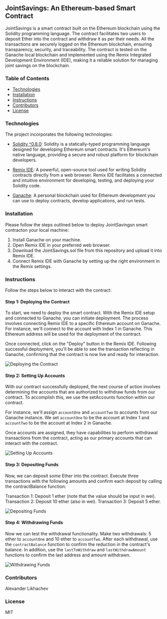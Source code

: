## JointSavings: An Ethereum-based Smart Contract

JointSavings is a smart contract built on the Ethereum blockchain using the Solidity programming language. The contract facilitates two users to deposit Ether into the contract and withdraw it as per their needs. All the transactions are securely logged on the Ethereum blockchain, ensuring transparency, security, and traceability. The contract is tested on the Ganache local blockchain and implemented using the Remix Integrated Development Environment (IDE), making it a reliable solution for managing joint savings on the blockchain.


### Table of Contents
- [Technologies](#technologies)
- [Installation](#installation)
- [Instructions](#instructions)
- [Contributors](#contributors)
- [License](#license)

### Technologies

The project incorporates the following technologies:

* [Solidity ^0.8.0](https://soliditylang.org/): Solidity is a statically-typed programming language designed for developing Ethereum smart contracts. It's Ethereum's native language, providing a secure and robust platform for blockchain developers.

* [Remix IDE](https://remix-project.org/): A powerful, open-source tool used for writing Solidity contracts directly from a web browser. Remix IDE facilitates a connected and intuitive environment for developing, testing, and deploying your Solidity code.

* [Ganache](https://trufflesuite.com/ganache/): A personal blockchain used for Ethereum development you can use to deploy contracts, develop applications, and run tests.

### Installation

Please follow the steps outlined below to deploy JointSavingsn smart contracton your local machine:

1. Install Ganache on your machine.
2. Open Remix IDE in your preferred web browser.
3. Download the JointSavings.sol file from this repository and upload it into Remix IDE.
4. Connect Remix IDE with Ganache by setting up the right environment in the Remix settings.

### Instructions

Follow the steps below to interact with the contract:

#### Step 1: Deploying the Contract

To start, we need to deploy the smart contract. With the Remix IDE setup and connected to Ganache, you can initiate deployment. The process involves connecting Remix IDE to a specific Ethereum account on Ganache. For instance, we'll connect to the account with Index 1 in Ganache. This Ethereum address will be used for the deployment of the contract.

Once connected, click on the "Deploy" button in the Remix IDE. Following successful deployment, you'll be able to see the transaction reflecting in Ganache, confirming that the contract is now live and ready for interaction.

![Deploying the Contract](Execution_Results/deploying_contract.gif)

#### Step 2: Setting Up Accounts

With our contract successfully deployed, the next course of action involves determining the accounts that are authorized to withdraw funds from our contract. To accomplish this, we use the setAccounts function within our contract.

For instance, we'll assign `accountOne` and `accountTwo` to accounts from our Ganache instance. We set `accountOne` to be the account at Index 1 and `accountTwo` to be the account at Index 2 in Ganache.

Once accounts are assigned, they have capabilities to perform withdrawal transactions from the contract, acting as our primary accounts that can interact with the contract.

![Setting Up Accounts](Execution_Results/setting_accounts.gif)

#### Step 3: Depositing Funds

Now, we can deposit some Ether into the contract. Execute three transactions with the following amounts and confirm each deposit by calling the contractBalance function:

Transaction 1: Deposit 1 ether (note that the value should be input in wei).
Transaction 2: Deposit 10 ether (also in wei).
Transaction 3: Deposit 5 ether.

![Depositing Funds](Execution_Results/depositing_funds.gif)

#### Step 4: Withdrawing Funds

Now we can test the withdrawal functionality. Make two withdrawals: 5 ether to `accountOne` and 10 ether to `accountTwo`. After each withdrawal, use the `contractBalance` function to confirm the reduction in the contract's balance. In addition, use the `lastToWithdraw` and `lastWithdrawAmount` functions to confirm the last address and amount withdrawn.

![Withdrawing Funds](Execution_Results/withdrawing_funds.gif)

### Contributors

Alexander Likhachev

### License
MIT
